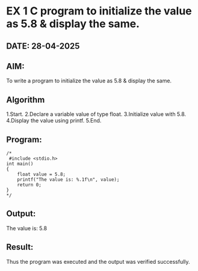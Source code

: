 # EX 1 C program to initialize the value as 5.8 & display the same.
## DATE: 28-04-2025
## AIM:
To write a program to initialize the value as 5.8 & display the same.

## Algorithm
  1.Start.
  2.Declare a variable value of type float.
  3.Initialize value with 5.8.
  4.Display the value using printf.
  5.End.

## Program:
```
/*
 #include <stdio.h>
int main()
{
    float value = 5.8;
    printf("The value is: %.1f\n", value);
    return 0;
}
*/
```

## Output:

The value is: 5.8

## Result:
Thus the program was executed and the output was verified successfully.
